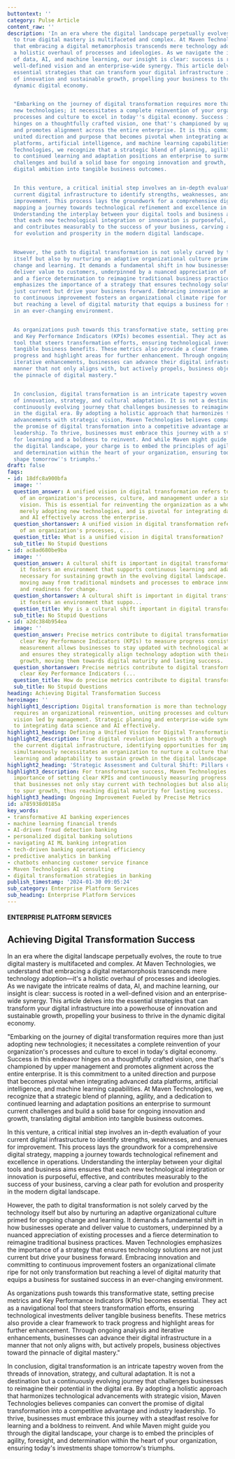 ```yaml
---
buttontext: ''
category: Pulse Article
content_raw: ''
description: 'In an era where the digital landscape perpetually evolves, the route
  to true digital mastery is multifaceted and complex. At Maven Technologies, we understand
  that embracing a digital metamorphosis transcends mere technology adoption—it''s
  a holistic overhaul of processes and ideologies. As we navigate the intricate realms
  of data, AI, and machine learning, our insight is clear: success is rooted in a
  well-defined vision and an enterprise-wide synergy. This article delves into the
  essential strategies that can transform your digital infrastructure into a powerhouse
  of innovation and sustainable growth, propelling your business to thrive in the
  dynamic digital economy.


  "Embarking on the journey of digital transformation requires more than just adopting
  new technologies; it necessitates a complete reinvention of your organization''s
  processes and culture to excel in today''s digital economy. Success in this endeavor
  hinges on a thoughtfully crafted vision, one that''s championed by upper management
  and promotes alignment across the entire enterprise. It is this commitment to a
  united direction and purpose that becomes pivotal when integrating advanced data
  platforms, artificial intelligence, and machine learning capabilities. At Maven
  Technologies, we recognize that a strategic blend of planning, agility, and a dedication
  to continued learning and adaptation positions an enterprise to surmount current
  challenges and build a solid base for ongoing innovation and growth, translating
  digital ambition into tangible business outcomes.


  In this venture, a critical initial step involves an in-depth evaluation of your
  current digital infrastructure to identify strengths, weaknesses, and avenues for
  improvement. This process lays the groundwork for a comprehensive digital strategy,
  mapping a journey towards technological refinement and excellence in operations.
  Understanding the interplay between your digital tools and business aims ensures
  that each new technological integration or innovation is purposeful, effective,
  and contributes measurably to the success of your business, carving a clear path
  for evolution and prosperity in the modern digital landscape.


  However, the path to digital transformation is not solely carved by the technology
  itself but also by nurturing an adaptive organizational culture primed for ongoing
  change and learning. It demands a fundamental shift in how businesses operate and
  deliver value to customers, underpinned by a nuanced appreciation of existing processes
  and a fierce determination to reimagine traditional business practices. Maven Technologies
  emphasizes the importance of a strategy that ensures technology solutions are not
  just current but drive your business forward. Embracing innovation and committing
  to continuous improvement fosters an organizational climate ripe for not only transformation
  but reaching a level of digital maturity that equips a business for sustained success
  in an ever-changing environment.


  As organizations push towards this transformative state, setting precise metrics
  and Key Performance Indicators (KPIs) becomes essential. They act as a navigational
  tool that steers transformation efforts, ensuring technological investments deliver
  tangible business benefits. These metrics also provide a clear framework to track
  progress and highlight areas for further enhancement. Through ongoing analysis and
  iterative enhancements, businesses can advance their digital infrastructure in a
  manner that not only aligns with, but actively propels, business objectives toward
  the pinnacle of digital mastery."


  In conclusion, digital transformation is an intricate tapestry woven from the threads
  of innovation, strategy, and cultural adaptation. It is not a destination but a
  continuously evolving journey that challenges businesses to reimagine their potential
  in the digital era. By adopting a holistic approach that harmonizes technological
  advancements with strategic vision, Maven Technologies believes companies can convert
  the promise of digital transformation into a competitive advantage and industry
  leadership. To thrive, businesses must embrace this journey with a steadfast resolve
  for learning and a boldness to reinvent. And while Maven might guide you through
  the digital landscape, your charge is to embed the principles of agility, foresight,
  and determination within the heart of your organization, ensuring today''s investments
  shape tomorrow''s triumphs.'
draft: false
faqs:
- id: 18dfc8a900bfa
  image: ''
  question_answer: A unified vision in digital transformation refers to the alignment
    of an organization's processes, culture, and management under a single, strong
    vision. This is essential for reinventing the organization as a whole, beyond
    merely adopting new technologies, and is pivotal for integrating data science
    and AI effectively across the enterprise.
  question_shortanswer: A unified vision in digital transformation refers to the alignment
    of an organization's processes, c...
  question_title: What is a unified vision in digital transformation?
  sub_title: No Stupid Questions
- id: ac8ad680be9ba
  image: ''
  question_answer: A cultural shift is important in digital transformation because
    it fosters an environment that supports continuous learning and adaptability,
    necessary for sustaining growth in the evolving digital landscape. This means
    moving away from traditional mindsets and processes to embrace innovation, collaboration,
    and readiness for change.
  question_shortanswer: A cultural shift is important in digital transformation because
    it fosters an environment that suppo...
  question_title: Why is a cultural shift important in digital transformation?
  sub_title: No Stupid Questions
- id: a2dc384b954ea
  image: ''
  question_answer: Precise metrics contribute to digital transformation by providing
    clear Key Performance Indicators (KPIs) to measure progress consistently. This
    measurement allows businesses to stay updated with technological advancements
    and ensures they strategically align technology adoption with their goals for
    growth, moving them towards digital maturity and lasting success.
  question_shortanswer: Precise metrics contribute to digital transformation by providing
    clear Key Performance Indicators (...
  question_title: How do precise metrics contribute to digital transformation?
  sub_title: No Stupid Questions
heading: Achieving Digital Transformation Success
heroimage: ''
highlight1_description: Digital transformation is more than technology adoption; it
  requires an organizational reinvention, uniting processes and culture under a strong
  vision led by management. Strategic planning and enterprise-wide synergy are crucial
  to integrating data science and AI effectively.
highlight1_heading: Defining a Unified Vision for Digital Transformation
highlight2_description: True digital revolution begins with a thorough analysis of
  the current digital infrastructure, identifying opportunities for improvement. It
  simultaneously necessitates an organization to nurture a culture that supports continuous
  learning and adaptability to sustain growth in the digital landscape.
highlight2_heading: 'Strategic Assessment and Cultural Shift: Pillars of Digital Evolution'
highlight3_description: For transformative success, Maven Technologies stresses the
  importance of setting clear KPIs and continuously measuring progress. This ensures
  that businesses not only stay current with technologies but also align these tools
  to spur growth, thus reaching digital maturity for lasting success.
highlight3_heading: Ongoing Improvement Fueled by Precise Metrics
id: a785938d0185a
key_words:
- transformative AI banking experiences
- machine learning financial trends
- AI-driven fraud detection banking
- personalized digital banking solutions
- navigating AI ML banking integration
- tech-driven banking operational efficiency
- predictive analytics in banking
- chatbots enhancing customer service finance
- Maven Technologies AI consulting
- digital transformation strategies in banking
publish_timestamp: '2024-01-30 09:05:24'
sub_category: Enterprise Platform Services
sub_heading: Enterprise Platform Services
---
```


#### ENTERPRISE PLATFORM SERVICES
## Achieving Digital Transformation Success
In an era where the digital landscape perpetually evolves, the route to true digital mastery is multifaceted and complex. At Maven Technologies, we understand that embracing a digital metamorphosis transcends mere technology adoption—it's a holistic overhaul of processes and ideologies. As we navigate the intricate realms of data, AI, and machine learning, our insight is clear: success is rooted in a well-defined vision and an enterprise-wide synergy. This article delves into the essential strategies that can transform your digital infrastructure into a powerhouse of innovation and sustainable growth, propelling your business to thrive in the dynamic digital economy.

"Embarking on the journey of digital transformation requires more than just adopting new technologies; it necessitates a complete reinvention of your organization's processes and culture to excel in today's digital economy. Success in this endeavor hinges on a thoughtfully crafted vision, one that's championed by upper management and promotes alignment across the entire enterprise. It is this commitment to a united direction and purpose that becomes pivotal when integrating advanced data platforms, artificial intelligence, and machine learning capabilities. At Maven Technologies, we recognize that a strategic blend of planning, agility, and a dedication to continued learning and adaptation positions an enterprise to surmount current challenges and build a solid base for ongoing innovation and growth, translating digital ambition into tangible business outcomes.

In this venture, a critical initial step involves an in-depth evaluation of your current digital infrastructure to identify strengths, weaknesses, and avenues for improvement. This process lays the groundwork for a comprehensive digital strategy, mapping a journey towards technological refinement and excellence in operations. Understanding the interplay between your digital tools and business aims ensures that each new technological integration or innovation is purposeful, effective, and contributes measurably to the success of your business, carving a clear path for evolution and prosperity in the modern digital landscape.

However, the path to digital transformation is not solely carved by the technology itself but also by nurturing an adaptive organizational culture primed for ongoing change and learning. It demands a fundamental shift in how businesses operate and deliver value to customers, underpinned by a nuanced appreciation of existing processes and a fierce determination to reimagine traditional business practices. Maven Technologies emphasizes the importance of a strategy that ensures technology solutions are not just current but drive your business forward. Embracing innovation and committing to continuous improvement fosters an organizational climate ripe for not only transformation but reaching a level of digital maturity that equips a business for sustained success in an ever-changing environment.

As organizations push towards this transformative state, setting precise metrics and Key Performance Indicators (KPIs) becomes essential. They act as a navigational tool that steers transformation efforts, ensuring technological investments deliver tangible business benefits. These metrics also provide a clear framework to track progress and highlight areas for further enhancement. Through ongoing analysis and iterative enhancements, businesses can advance their digital infrastructure in a manner that not only aligns with, but actively propels, business objectives toward the pinnacle of digital mastery."

In conclusion, digital transformation is an intricate tapestry woven from the threads of innovation, strategy, and cultural adaptation. It is not a destination but a continuously evolving journey that challenges businesses to reimagine their potential in the digital era. By adopting a holistic approach that harmonizes technological advancements with strategic vision, Maven Technologies believes companies can convert the promise of digital transformation into a competitive advantage and industry leadership. To thrive, businesses must embrace this journey with a steadfast resolve for learning and a boldness to reinvent. And while Maven might guide you through the digital landscape, your charge is to embed the principles of agility, foresight, and determination within the heart of your organization, ensuring today's investments shape tomorrow's triumphs.